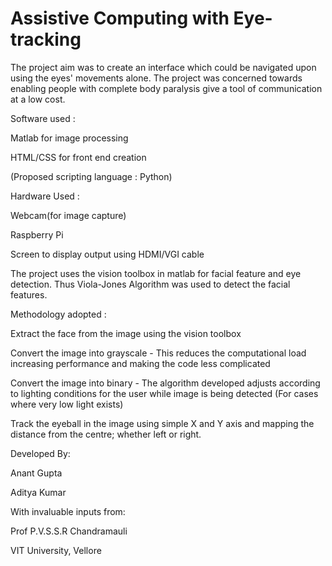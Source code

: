# Assistive Computing with Eye-tracking

The project aim was to create an interface which could be navigated upon using the eyes' movements alone.
The project was concerned towards enabling people with complete body paralysis give a tool of communication at a low cost. 

Software used : 

Matlab for image processing

HTML/CSS for front end creation
                
(Proposed scripting language : Python)

Hardware Used : 
 
Webcam(for image capture)

Raspberry Pi

Screen to display output using HDMI/VGI cable

The project uses the vision toolbox in matlab for facial feature and eye detection. Thus Viola-Jones Algorithm was used to detect the facial features.

Methodology adopted : 

Extract the face from the image using the vision toolbox

Convert the image into grayscale - This reduces the computational load increasing performance and making the code less complicated

Convert the image into binary - The algorithm developed adjusts according to lighting conditions for the user while image is being detected (For cases where very low light exists)

Track the eyeball in the image using simple X and Y axis and mapping the distance from the centre; whether left or right.


Developed By:

Anant Gupta

Aditya Kumar

With invaluable inputs from:

Prof P.V.S.S.R Chandramauli

VIT University, Vellore

